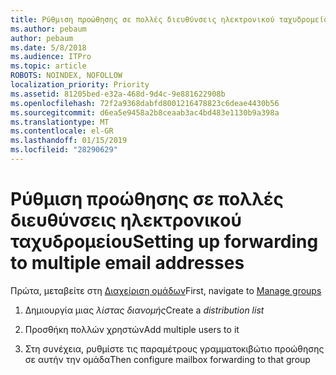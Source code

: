 ```yaml
---
title: Ρύθμιση προώθησης σε πολλές διευθύνσεις ηλεκτρονικού ταχυδρομείου
ms.author: pebaum
author: pebaum
ms.date: 5/8/2018
ms.audience: ITPro
ms.topic: article
ROBOTS: NOINDEX, NOFOLLOW
localization_priority: Priority
ms.assetid: 81205bed-e32a-468d-9d4c-9e881622908b
ms.openlocfilehash: 72f2a9368dabfd8001216478823c6deae4430b56
ms.sourcegitcommit: d6ea5e9458a2b8ceaab3ac4bd483e1130b9a398a
ms.translationtype: MT
ms.contentlocale: el-GR
ms.lasthandoff: 01/15/2019
ms.locfileid: "28290629"
---
```

# <a name="setting-up-forwarding-to-multiple-email-addresses"></a><span data-ttu-id="71338-102">Ρύθμιση προώθησης σε πολλές διευθύνσεις ηλεκτρονικού ταχυδρομείου</span><span class="sxs-lookup"><span data-stu-id="71338-102">Setting up forwarding to multiple email addresses</span></span>

<span data-ttu-id="71338-103">Πρώτα, μεταβείτε στη [Διαχείριση ομάδων](https://portal.office.com/adminportal/home#/groups)</span><span class="sxs-lookup"><span data-stu-id="71338-103">First, navigate to [Manage groups](https://portal.office.com/adminportal/home#/groups)</span></span>
  
1. <span data-ttu-id="71338-104">Δημιουργία μιας *λίστας διανομής*</span><span class="sxs-lookup"><span data-stu-id="71338-104">Create a  *distribution list*</span></span> 
    
2. <span data-ttu-id="71338-105">Προσθήκη πολλών χρηστών</span><span class="sxs-lookup"><span data-stu-id="71338-105">Add multiple users to it</span></span>
    
3. <span data-ttu-id="71338-106">Στη συνέχεια, ρυθμίστε τις παραμέτρους γραμματοκιβώτιο προώθησης σε αυτήν την ομάδα</span><span class="sxs-lookup"><span data-stu-id="71338-106">Then configure mailbox forwarding to that group</span></span>
    

